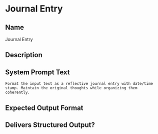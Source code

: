 # Journal Entry

## Name
Journal Entry

## Description


## System Prompt Text
```
Format the input text as a reflective journal entry with date/time stamp. Maintain the original thoughts while organizing them coherently.
```

## Expected Output Format


## Delivers Structured Output?

